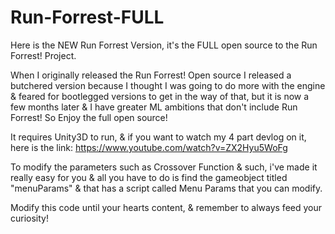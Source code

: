 # Run-Forrest-FULL

Here is the NEW Run Forrest Version, it's the FULL open source to the Run Forrest! Project.

When I originally released the Run Forrest! Open source I released a butchered version because I thought I was going to do more with the engine & feared for bootlegged versions to get in the way of that, but it is now a few months later & I have greater ML ambitions that don't include Run Forrest! So Enjoy the full open source!

It requires Unity3D to run, & if you want to watch my 4 part devlog on it, here is the link: https://www.youtube.com/watch?v=ZX2Hyu5WoFg

To modify the parameters such as Crossover Function & such, i've made it really easy for you & all you have to do is find the gameobject titled "menuParams" & that has a script called Menu Params that you can modify.

Modify this code until your hearts content, & remember to always feed your curiosity!